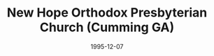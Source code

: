 ---
date: &id001 1995-12-07
end_date: null
location:
  address: null
  city: Cumming
  state: GA
minister:
- end: 1998-08-16
  name: T. Jeffrey Taylor
  start: 1995-12-07
  type: Pastor
ministers:
- T. Jeffrey Taylor
name: New Hope Orthodox Presbyterian Church
names:
- end: 1998-08-16
  name: New Hope Orthodox Presbyterian Church
  start: 1995-12-07
origination_date: *id001
raw_data: 'GA Cumming


  New Hope Orthodox Presbyterian Church (December 7, 1995-August 16, 1998)

  (transferred to the Presbyterian Church in America, August 16, 1998)

  Pastor: T. Jeffrey Taylor, 1995-98

  '
received_from: null
states:
- GA
status:
  active: false
  end_date: 1998-08-16
  reason: transfer
  received_from: null
  withdrawal_to: Presbyterian Church in America
title: New Hope Orthodox Presbyterian Church (Cumming GA)
withdrawal_to:
- Presbyterian Church in America
year_established:
- 1995

---